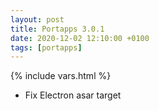 ```yaml
---
layout: post
title: Portapps 3.0.1
date: 2020-12-02 12:10:00 +0100
tags: [portapps]
---
```

{% include vars.html %}

* Fix Electron asar target
